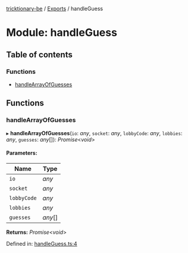[tricktionary-be](../README.md) / [Exports](../modules.md) / handleGuess

# Module: handleGuess

## Table of contents

### Functions

- [handleArrayOfGuesses](handleguess.md#handlearrayofguesses)

## Functions

### handleArrayOfGuesses

▸ **handleArrayOfGuesses**(`io`: *any*, `socket`: *any*, `lobbyCode`: *any*, `lobbies`: *any*, `guesses`: *any*[]): *Promise*<*void*\>

#### Parameters:

Name | Type |
------ | ------ |
`io` | *any* |
`socket` | *any* |
`lobbyCode` | *any* |
`lobbies` | *any* |
`guesses` | *any*[] |

**Returns:** *Promise*<*void*\>

Defined in: [handleGuess.ts:4](https://github.com/story-squad/tricktionary-be/blob/5c4097c/src/sockets/handleGuess.ts#L4)
